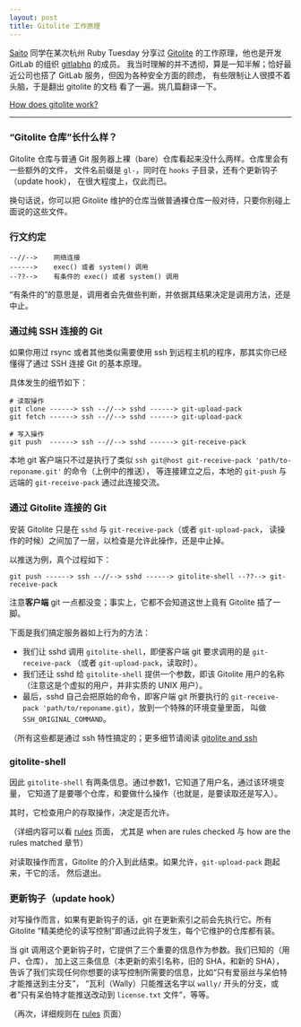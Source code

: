 ```yaml
---
layout: post
title: Gitolite 工作原理
---
```


[Saito](http://ruby-china.org/saito) 同学在某次杭州 Ruby Tuesday 分享过
[Gitolite](https://github.com/sitaramc/gitolite)
的工作原理，他也是开发 GitLab 的组织 [gitlabhq](https://github.com/gitlabhq) 的成员。
我当时理解的并不透彻，算是一知半解；恰好最近公司也搭了 GitLab 服务，但因为各种安全方面的顾虑，
有些限制让人很摸不着头脑，于是翻出 gitolite 的文档 看了一遍。挑几篇翻译一下。

[How does gitolite work?](http://sitaramc.github.com/gitolite/how.html)

----

### “Gitolite 仓库”长什么样？

Gitolite 仓库与普通 Git 服务器上裸（bare）仓库看起来没什么两样。仓库里会有一些额外的文件，
文件名前缀是 `gl-`，同时在 `hooks` 子目录，还有个更新钩子（update hook），
在很大程度上，仅此而已。

换句话说，你可以把 Gitolite 维护的仓库当做普通裸仓库一般对待，只要你别碰上面说的这些文件。

### 行文约定

    --//-->    网络连接
    ------>    exec() 或者 system() 调用
    --??-->    有条件的 exec() 或者 system() 调用

“有条件的”的意思是，调用者会先做些判断，并依据其结果决定是调用方法，还是中止。

### 通过纯 SSH 连接的 Git

如果你用过 rsync 或者其他类似需要使用 ssh 到远程主机的程序，那其实你已经懂得了通过 SSH
连接 Git 的基本原理。

具体发生的细节如下：

    # 读取操作
    git clone ------> ssh --//--> sshd ------> git-upload-pack
    git fetch ------> ssh --//--> sshd ------> git-upload-pack

    # 写入操作
    git push  ------> ssh --//--> sshd ------> git-receive-pack

本地 git 客户端只不过是执行了类似
`ssh git@host git-receive-pack 'path/to-reponame.git'` 的命令（上例中的推送），
等连接建立之后，本地的 `git-push` 与远端的 `git-receive-pack` 通过此连接交流。

### 通过 Gitolite 连接的 Git

安装 Gitolite 只是在 `sshd` 与 `git-receive-pack`（或者 `git-upload-pack`，
读操作的时候）之间加了一层，以检查是允许此操作，还是中止掉。

以推送为例，真个过程如下：

    git push ------> ssh --//--> sshd ------> gitolite-shell --??--> git-receive-pack

注意**客户端** git 一点都没变；事实上，它都不会知道这世上竟有 Gitolite 插了一脚。

下面是我们搞定服务器如上行为的方法：

 - 我们让 sshd 调用 `gitolite-shell`，即便客户端 git 要求调用的是 `git-receive-pack`
   （或者 `git-upload-pack`，读取时）。
 - 我们还让 sshd 给 `gitolite-shell` 提供一个参数，即该 Gitolite 用户的名称
   （注意这是个虚拟的用户，并非实质的 UNIX 用户）。
 - 最后，sshd 自己会把原始的命令，即客户端 git 所要执行的
   `git-receive-pack 'path/to/reponame.git`），放到一个特殊的环境变量里面，
   叫做 `SSH_ORIGINAL_COMMAND`。

（所有这些都是通过 ssh 特性搞定的；更多细节请阅读
[gitolite and ssh](http://sitaramc.github.com/gitolite/glssh.html)

### gitolite-shell

因此 `gitolite-shell` 有两条信息。通过参数1，它知道了用户名，通过该环境变量，
它知道了是要哪个仓库，和要做什么操作（也就是，是要读取还是写入）。

其时，它检查用户的存取操作，决定是否允许。

（详细内容可以看 [rules](http://sitaramc.github.com/gitolite/rules.html) 页面，
尤其是 when are rules checked 与 how are the rules matched 章节）

对读取操作而言，Gitolite 的介入到此结束。如果允许，`git-upload-pack` 跑起来，干它的活，
然后退出。

### 更新钩子（update hook）

对写操作而言，如果有更新钩子的话，git 在更新索引之前会先执行它。所有 Gitolite
“精美绝伦的读写控制”即通过此钩子发生，每个它维护的仓库都有装。

当 git 调用这个更新钩子时，它提供了三个重要的信息作为参数。我们已知的（用户、仓库），
加上这三条信息（本更新的索引名称，旧的 SHA，和新的 SHA），
告诉了我们实现任何你想要的读写控制所需要的信息，比如“只有爱丽丝与呆伯特才能推送到主分支”，
“瓦利（Wally）只能推送名字以 `wally/` 开头的分支，或者”只有呆伯特才能推送改动到
`license.txt` 文件“，等等。

（再次，详细规则在 [rules](http://sitaramc.github.com/gitolite/rules.html) 页面）